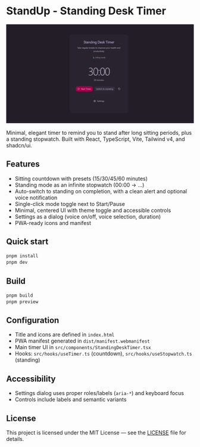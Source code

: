 # StandUp - Standing Desk Timer

![StandUp preview](./public/image.png)

Minimal, elegant timer to remind you to stand after long sitting periods, plus a standing stopwatch. Built with React, TypeScript, Vite, Tailwind v4, and shadcn/ui.

## Features

- Sitting countdown with presets (15/30/45/60 minutes)
- Standing mode as an infinite stopwatch (00:00 → …)
- Auto-switch to standing on completion, with a clean alert and optional voice notification
- Single-click mode toggle next to Start/Pause
- Minimal, centered UI with theme toggle and accessible controls
- Settings as a dialog (voice on/off, voice selection, duration)
- PWA-ready icons and manifest

## Quick start

```bash
pnpm install
pnpm dev
```

## Build

```bash
pnpm build
pnpm preview
```

## Configuration

- Title and icons are defined in `index.html`
- PWA manifest generated in `dist/manifest.webmanifest`
- Main timer UI in `src/components/StandingDeskTimer.tsx`
- Hooks: `src/hooks/useTimer.ts` (countdown), `src/hooks/useStopwatch.ts` (standing)

## Accessibility

- Settings dialog uses proper roles/labels (`aria-*`) and keyboard focus
- Controls include labels and semantic variants

## License

This project is licensed under the MIT License — see the [LICENSE](./LICENSE) file for details.
